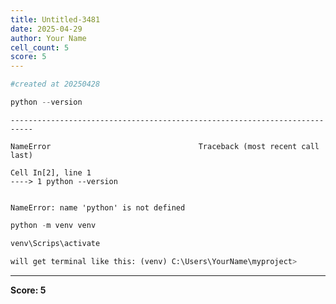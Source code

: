 ```yaml
---
title: Untitled-3481
date: 2025-04-29
author: Your Name
cell_count: 5
score: 5
---
```


```python
#created at 20250428
```


```python
python --version
```


    ---------------------------------------------------------------------------

    NameError                                 Traceback (most recent call last)

    Cell In[2], line 1
    ----> 1 python --version


    NameError: name 'python' is not defined



```python
python -m venv venv
```


```python
venv\Scrips\activate
```


```python
will get terminal like this: (venv) C:\Users\YourName\myproject>

```


---
**Score: 5**